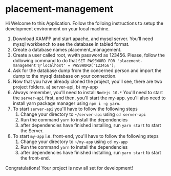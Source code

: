 # placement-management

Hi Welcome to this Application. Follow the folloing instructions to setup the development environment on your local machine.

1. Download XAMPP and start apache, and mysql server. You'll need mysql workbench to see the database in tabled format.
2. Create a database names placement_management.
3. Create a user called root, wwith password as 123456. Please, follow the dollowing command to do that 
`SET PASSWORD FOR 'placement-management'@'localhost' = PASSWORD('123456');`
4. Ask for the database dump from the concerned person and import the dump to the mysql database on your connection.
5. Now that you have already cloned the project, you'll see, there are two project folders. a) server-api, b) my-app
6. Always remember, you'll need to install `Nodejs 10.*` You'll need to start the `server-api` first, and then, you'll start the my-app. you'll also need to install yarn package manager using `npm i -g yarn`.
7. To start `server-api` you'll have to follow the following steps
    1.  Change your directory to `~/server-api` using `cd server-api`
    2.  Run the command `yarn` to install the dependencies
    3.  after dependencies have finished installing, run `yarn start` to start the Server.
8. To start `my-app` i.e. front-end, you'll have to follow the following steps
    1.  Change your directory to `~/my-app` using `cd my-app`
    2.  Run the command `yarn` to install the dependencies
    3.  after dependencies have finished installing, run `yarn start` to start the front-end.

Congratulations! Your project is now all set for development!